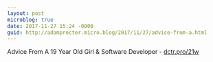 ```yaml
---
layout: post
microblog: true
date: 2017-11-27 15:24 -0000
guid: http://adamprocter.micro.blog/2017/11/27/advice-from-a.html
---
```

Advice From A 19 Year Old Girl & Software Developer - [dctr.pro/21w](http://dctr.pro/21w)
